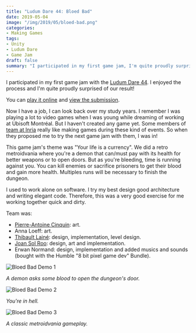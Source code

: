 ```yaml
---
title: "Ludum Dare 44: Bloed Bad"
date: 2019-05-04
image: "/img/2019/05/bloed-bad.png"
categories:
- Making Games
tags:
- Unity
- Ludum Dare
- Game Jam
draft: false
summary: "I participated in my first game jam, I'm quite proudly surprised of our result!"
---
```


I participated in my first game jam with the [Ludum Dare 44](https://ldjam.com/events/ludum-dare/44). I enjoyed the
process and I'm quite proudly surprised of our result!

You can [play it online](https://solroo.itch.io/bloedbad) and [view the submission](https://ldjam.com/events/ludum-dare/44/bloedbad).

Now I have a job, I can look back over my study years. I remember I was playing a lot to video games when I was young
while dreaming of working at Ubisoft Montréal. But I haven't created any game yet. Some members of
[team at Inria](https://team.inria.fr/potioc) really like making games during these kind of events. So when they
proposed me to try the next game jam with them, I was in!

This game jam's theme was "Your life is a currency". We did a retro metroidvania where you're a demon that can/must pay
with its health for better weapons or to open doors. But as you're bleeding, time is running against you. You can kill
enemies or sacrifice prisoners to get their blood and gain more health. Multiples runs will be necessary to finish the
dungeon.

I used to work alone on software. I try my best design good architecture and writing elegant code. Therefore, this was a
very good exercise for me working together quick and dirty.

Team was:

- [Pierre-Antoine Cinquin](https://twitter.com/pacinquin): art.
- Anna Loeff: art.
- [Thibault Lainé](https://www.linkedin.com/in/thibault-laine-b811542a/): design, implementation, level design.
- [Joan Sol Roo](https://joansolroo.com): design, art and implementation.
- Erwan Normand: design, implementation and added musics and sounds (bought with the Humble "8 bit pixel game dev" Bundle).

![Bloed Bad Demo 1](/img/2019/05/bloed-bad-1.gif)

*A demon asks some blood to open the dungeon's door.*

![Bloed Bad Demo 2](/img/2019/05/bloed-bad-2.gif)

*You're in hell.*

![Bloed Bad Demo 3](/img/2019/05/bloed-bad-3.gif)

*A classic metroidvania gameplay.*